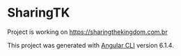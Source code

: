 # SharingTK

Project is working on https://sharingthekingdom.com.br

This project was generated with [Angular CLI](https://github.com/angular/angular-cli) version 6.1.4.